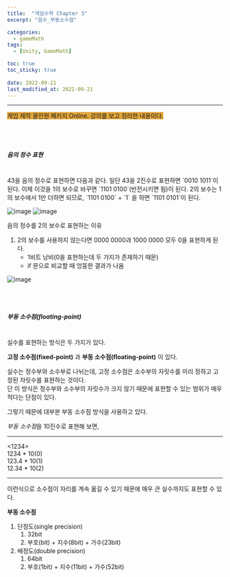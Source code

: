 ```yaml
---
title:  "게임수학 Chapter 3"
excerpt: "음수_부동소수점"

categories:
  - gameMath
tags:
  - [Unity, GameMath]

toc: true
toc_sticky: true
 
date: 2022-09-21
last_modified_at: 2022-09-21
---
```

---
<span style="background-color:#E2A63B">게임 제작 올인원 패키지 Online. 강의를 보고 정리한 내용이다.</span>  
<br>
<br>
<br> 

##### 음의 정수 표현  
<br>
43을 음의 정수로 표현하면 다음과 같다.  
일단 43을 2진수로 표현하면 `0010 1011`이 된다. 이제 이것을 1의 보수로 바꾸면 `1101 0100`(반전시키면 됨)이 된다.  
2의 보수는 1의 보수에서 1만 더하면 되므로, `1101 0100` + `1` 을 하면 `1101 0101`이 된다.  

![image](https://user-images.githubusercontent.com/106606698/191156759-3f47b720-eb2b-425f-8e7d-2c359e69b96b.png)
![image](https://user-images.githubusercontent.com/106606698/191386021-eac46a9a-d751-41f6-bc1a-ad2dd54c6a05.png)

음의 정수를 2의 보수로 표현하는 이유  
1. 2의 보수를 사용하지 않는다면 0000 0000과 1000 0000 모두 0을 표현하게 된다.  
    - 1비트 낭비(0을 표현하는데 두 가지가 존재하기 때문)  
    - if 문으로 비교할 때 엉뚱한 결과가 나옴  


![image](https://user-images.githubusercontent.com/106606698/191386653-bbb8259e-d0d0-475a-bd42-7d4971665f6e.png)

<br>
<br>

##### 부동 소수점(floating-point) 
<br>
실수를 표현하는 방식은 두 가지가 있다.  

**고정 소수점(fixed-point)** 과 **부동 소수점(floating-point)** 이 있다.  

실수는 정수부와 소수부로 나뉘는데, 고정 소수점은 소수부의 자릿수를 미리 정하고 고정된 자릿수를 표현하는 것이다.  
단 이 방식은 정수부와 소수부의 자릿수가 크지 않기 때문에 표현할 수 있는 범위가 매우 적다는 단점이 있다.  

그렇기 때문에 대부분 부동 소수점 방식을 사용하고 있다.  

*부동 소수점*을 10진수로 표현해 보면,

---

<1234>  
1234 * 10(0)  
123.4 * 10(1)  
12.34 * 10(2)  

---  

이런식으로 소수점이 자리를 계속 옮길 수 있기 때문에 매우 큰 실수까지도 표현할 수 있다.  

**부동 소수점**  
1. 단정도(single precision)  
    1) 32bit  
    2) 부호(bit) + 지수(8bit) + 가수(23bit)  
2. 배정도(double precision)  
    1) 64bit  
    2) 부호(1bit) + 지수(11bit) + 가수(52bit) 

